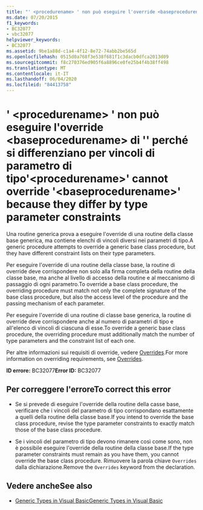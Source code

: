 ```yaml
---
title: "' <procedurename> ' non può eseguire l'override <baseprocedurename> di '' perché si differenziano per vincoli di parametro di tipo"
ms.date: 07/20/2015
f1_keywords:
- BC32077
- vbc32077
helpviewer_keywords:
- BC32077
ms.assetid: 9be1a88d-c1a4-4f12-8e72-74abb2be565d
ms.openlocfilehash: 0515d0a768f3e538f681f1c3dacb0dfca2013d09
ms.sourcegitcommit: f8c270376ed905f6a8896ce0fe25b4f4b38ff498
ms.translationtype: MT
ms.contentlocale: it-IT
ms.lasthandoff: 06/04/2020
ms.locfileid: "84413758"
---
```

# <a name="procedurename-cannot-override-baseprocedurename-because-they-differ-by-type-parameter-constraints"></a><span data-ttu-id="6eb81-102">' \<procedurename> ' non può eseguire l'override \<baseprocedurename> di '' perché si differenziano per vincoli di parametro di tipo</span><span class="sxs-lookup"><span data-stu-id="6eb81-102">'\<procedurename>' cannot override '\<baseprocedurename>' because they differ by type parameter constraints</span></span>
<span data-ttu-id="6eb81-103">Una routine generica prova a eseguire l'override di una routine della classe base generica, ma contiene elenchi di vincoli diversi nei parametri di tipo.</span><span class="sxs-lookup"><span data-stu-id="6eb81-103">A generic procedure attempts to override a generic base class procedure, but they have different constraint lists on their type parameters.</span></span>  
  
 <span data-ttu-id="6eb81-104">Per eseguire l'override di una routine della classe base, la routine di override deve corrispondere non solo alla firma completa della routine della classe base, ma anche al livello di accesso della routine e al meccanismo di passaggio di ogni parametro.</span><span class="sxs-lookup"><span data-stu-id="6eb81-104">To override a base class procedure, the overriding procedure must match not only the complete signature of the base class procedure, but also the access level of the procedure and the passing mechanism of each parameter.</span></span>  
  
 <span data-ttu-id="6eb81-105">Per eseguire l'override di una routine di classe base generica, la routine di override deve corrispondere anche al numero di parametri di tipo e all'elenco di vincoli di ciascuna di esse.</span><span class="sxs-lookup"><span data-stu-id="6eb81-105">To override a generic base class procedure, the overriding procedure must additionally match the number of type parameters and the constraint list of each one.</span></span>  
  
 <span data-ttu-id="6eb81-106">Per altre informazioni sui requisiti di override, vedere [Overrides](../language-reference/modifiers/overrides.md).</span><span class="sxs-lookup"><span data-stu-id="6eb81-106">For more information on overriding requirements, see [Overrides](../language-reference/modifiers/overrides.md).</span></span>  
  
 <span data-ttu-id="6eb81-107">**ID errore:** BC32077</span><span class="sxs-lookup"><span data-stu-id="6eb81-107">**Error ID:** BC32077</span></span>  
  
## <a name="to-correct-this-error"></a><span data-ttu-id="6eb81-108">Per correggere l'errore</span><span class="sxs-lookup"><span data-stu-id="6eb81-108">To correct this error</span></span>  
  
- <span data-ttu-id="6eb81-109">Se si prevede di eseguire l'override della routine della casse base, verificare che i vincoli del parametro di tipo corrispondano esattamente a quelli della routine della classe base.</span><span class="sxs-lookup"><span data-stu-id="6eb81-109">If you intend to override the base class procedure, revise the type parameter constraints to exactly match those of the base class procedure.</span></span>  
  
- <span data-ttu-id="6eb81-110">Se i vincoli del parametro di tipo devono rimanere così come sono, non è possibile eseguire l'override della routine della classe base.</span><span class="sxs-lookup"><span data-stu-id="6eb81-110">If the type parameter constraints must remain as you have them, you cannot override the base class procedure.</span></span> <span data-ttu-id="6eb81-111">Rimuovere la parola chiave `Overrides` dalla dichiarazione.</span><span class="sxs-lookup"><span data-stu-id="6eb81-111">Remove the `Overrides` keyword from the declaration.</span></span>  
  
## <a name="see-also"></a><span data-ttu-id="6eb81-112">Vedere anche</span><span class="sxs-lookup"><span data-stu-id="6eb81-112">See also</span></span>

- [<span data-ttu-id="6eb81-113">Generic Types in Visual Basic</span><span class="sxs-lookup"><span data-stu-id="6eb81-113">Generic Types in Visual Basic</span></span>](../programming-guide/language-features/data-types/generic-types.md)
